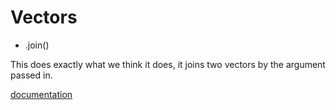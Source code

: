 # Vectors

* .join()

This does exactly what we think it does, it joins two vectors by the argument passed in.

[documentation](https://doc.rust-lang.org/std/slice/trait.SliceConcatExt.html#tymethod.join)